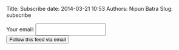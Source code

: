 Title: Subscribe
date: 2014-03-21 10:53
Authors: Nipun Batra
Slug: subscribe


<div class="row">
  <div class="col-md-12">
  	<form method='post' action='http://blogtrottr.com'>
    Your email: <input style="height:32 !important;" type='text' name='btr_email'  /><br />
    <input type='hidden' name='btr_url' value='http://nipunbatra.github.io/all.rss.xml' />
    <input type='hidden' name='schedule_type' value='0' />
    <input type='submit' value='Follow this feed via email' />
</form>
</div>


